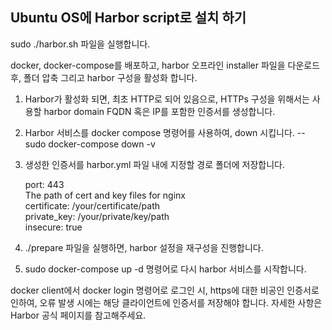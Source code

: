 ## Ubuntu OS에 Harbor script로 설치 하기 ##

sudo ./harbor.sh 파일을 실행합니다.

docker, docker-compose를 배포하고, harbor 오프라인 installer 파일을 다운로드 후, 폴더 압축 그리고 harbor 구성을 활성화 합니다.

1. Harbor가 활성화 되면, 최초 HTTP로 되어 있음으로, HTTPs 구성을 위해서는 사용할 harbor domain FQDN 혹은 IP를 포함한 인증서를 생성합니다.
2. Harbor 서비스를 docker compose 명령어를 사용하여, down 시킵니다.
   -- sudo docker-compose down -v
3. 생성한 인증서를 harbor.yml 파일 내에 지정할 경로 폴더에 저장합니다.
   
   port: 443 <br>
   The path of cert and key files for nginx <br>
   certificate: /your/certificate/path <br>
   private_key: /your/private/key/path <br>
   insecure: true
   
5. ./prepare 파일을 실행하면, harbor 설정을 재구성을 진행합니다.
6. sudo docker-compose up -d 명령어로 다시 harbor 서비스를 시작합니다.

docker client에서 docker login 명령어로 로그인 시, https에 대한 비공인 인증서로 인하여, 오류 발생 시에는 해당 클라이언트에 인증서를 저장해야 합니다.
자세한 사항은 Harbor 공식 페이지를 참고해주세요.
